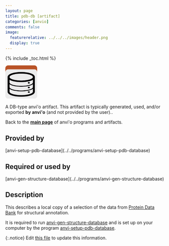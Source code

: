 ```yaml
---
layout: page
title: pdb-db [artifact]
categories: [anvio]
comments: false
image:
  featurerelative: ../../../images/header.png
  display: true
---
```



{% include _toc.html %}


<img src="../../images/icons/DB.png" alt="DB" style="width:100px; border:none" />

A DB-type anvi'o artifact. This artifact is typically generated, used, and/or exported **by anvi'o** (and not provided by the user)..

Back to the **[main page](../../)** of anvi'o programs and artifacts.

## Provided by


<p style="text-align: left" markdown="1"><span class="artifact-p">[anvi-setup-pdb-database](../../programs/anvi-setup-pdb-database)</span></p>


## Required or used by


<p style="text-align: left" markdown="1"><span class="artifact-r">[anvi-gen-structure-database](../../programs/anvi-gen-structure-database)</span></p>


## Description

This describes a local copy of a selection of the data from [Protein Data Bank](https://www.rcsb.org/) for structural annotation.

It is required to run <span class="artifact-n">[anvi-gen-structure-database](/software/anvio/help/programs/anvi-gen-structure-database)</span> and is set up on your computer by the program <span class="artifact-n">[anvi-setup-pdb-database](/software/anvio/help/programs/anvi-setup-pdb-database)</span>. 


{:.notice}
Edit [this file](https://github.com/merenlab/anvio/tree/master/anvio/docs/artifacts/pdb-db.md) to update this information.

